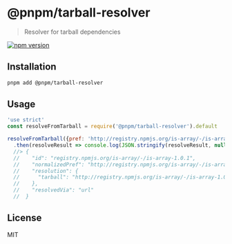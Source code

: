# @pnpm/tarball-resolver

> Resolver for tarball dependencies

<!--@shields('npm')-->
[![npm version](https://img.shields.io/npm/v/@pnpm/tarball-resolver.svg)](https://www.npmjs.com/package/@pnpm/tarball-resolver)
<!--/@-->

## Installation

```sh
pnpm add @pnpm/tarball-resolver
```

## Usage

<!--@example('./example.js')-->
```js
'use strict'
const resolveFromTarball = require('@pnpm/tarball-resolver').default

resolveFromTarball({pref: 'http://registry.npmjs.org/is-array/-/is-array-1.0.1.tgz'})
  .then(resolveResult => console.log(JSON.stringify(resolveResult, null, 2)))
  //> {
  //    "id": "registry.npmjs.org/is-array/-/is-array-1.0.1",
  //    "normalizedPref": "http://registry.npmjs.org/is-array/-/is-array-1.0.1.tgz",
  //    "resolution": {
  //      "tarball": "http://registry.npmjs.org/is-array/-/is-array-1.0.1.tgz"
  //    },
  //    "resolvedVia": "url"
  //  }
```
<!--/@-->

## License

MIT
